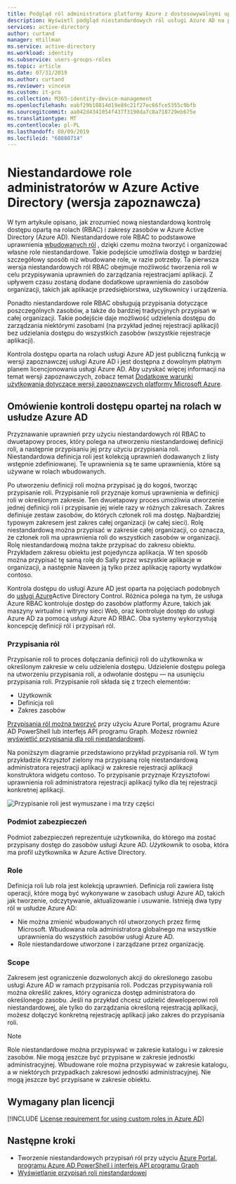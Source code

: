 ```yaml
---
title: Podgląd ról administratora platformy Azure z dostosowywalnymi uprawnieniami — Azure Active Directory | Microsoft Docs
description: Wyświetl podgląd niestandardowych ról usługi Azure AD na potrzeby delegowania zarządzania tożsamościami. Zarządzanie rolami platformy Azure w Azure Portal, PowerShell lub interfejs API programu Graph.
services: active-directory
author: curtand
manager: mtillman
ms.service: active-directory
ms.workload: identity
ms.subservice: users-groups-roles
ms.topic: article
ms.date: 07/31/2019
ms.author: curtand
ms.reviewer: vincesm
ms.custom: it-pro
ms.collection: M365-identity-device-management
ms.openlocfilehash: eabf29b10814d19e89c21f27ec66fce5355c9bfb
ms.sourcegitcommit: aa042d4341054f437f3190da7c8a718729eb675e
ms.translationtype: MT
ms.contentlocale: pl-PL
ms.lasthandoff: 08/09/2019
ms.locfileid: "68880714"
---
```

# <a name="custom-administrator-roles-in-azure-active-directory-preview"></a>Niestandardowe role administratorów w Azure Active Directory (wersja zapoznawcza)

W tym artykule opisano, jak zrozumieć nową niestandardową kontrolę dostępu opartą na rolach (RBAC) i zakresy zasobów w Azure Active Directory (Azure AD). Niestandardowe role RBAC to podstawowe uprawnienia [wbudowanych ról](directory-assign-admin-roles.md) , dzięki czemu można tworzyć i organizować własne role niestandardowe. Takie podejście umożliwia dostęp w bardziej szczegółowy sposób niż wbudowane role, w razie potrzeby. Ta pierwsza wersja niestandardowych ról RBAC obejmuje możliwość tworzenia roli w celu przypisywania uprawnień do zarządzania rejestracjami aplikacji. Z upływem czasu zostaną dodane dodatkowe uprawnienia do zasobów organizacji, takich jak aplikacje przedsiębiorstwa, użytkownicy i urządzenia.  

Ponadto niestandardowe role RBAC obsługują przypisania dotyczące poszczególnych zasobów, a także do bardziej tradycyjnych przypisań w całej organizacji. Takie podejście daje możliwość udzielenia dostępu do zarządzania niektórymi zasobami (na przykład jednej rejestracji aplikacji) bez udzielania dostępu do wszystkich zasobów (wszystkie rejestracje aplikacji).

Kontrola dostępu oparta na rolach usługi Azure AD jest publiczną funkcją w wersji zapoznawczej usługi Azure AD i jest dostępna z dowolnym płatnym planem licencjonowania usługi Azure AD. Aby uzyskać więcej informacji na temat wersji zapoznawczych, zobacz temat [Dodatkowe warunki użytkowania dotyczące wersji zapoznawczych platformy Microsoft Azure](https://azure.microsoft.com/support/legal/preview-supplemental-terms/).

## <a name="understand-azure-ad-role-based-access-control"></a>Omówienie kontroli dostępu opartej na rolach w usłudze Azure AD

Przyznawanie uprawnień przy użyciu niestandardowych ról RBAC to dwuetapowy proces, który polega na utworzeniu niestandardowej definicji roli, a następnie przypisaniu jej przy użyciu przypisania roli. Niestandardowa definicja roli jest kolekcją uprawnień dodawanych z listy wstępnie zdefiniowanej. Te uprawnienia są te same uprawnienia, które są używane w rolach wbudowanych.  

Po utworzeniu definicji roli można przypisać ją do kogoś, tworząc przypisanie roli. Przypisanie roli przyznaje komuś uprawnienia w definicji roli w określonym zakresie. Ten dwuetapowy proces umożliwia utworzenie jednej definicji roli i przypisanie jej wiele razy w różnych zakresach. Zakres definiuje zestaw zasobów, do których członek roli ma dostęp. Najbardziej typowym zakresem jest zakres całej organizacji (w całej sieci). Rolę niestandardową można przypisać w zakresie całej organizacji, co oznacza, że członek roli ma uprawnienia roli do wszystkich zasobów w organizacji. Rolę niestandardową można także przypisać do zakresu obiektu. Przykładem zakresu obiektu jest pojedyncza aplikacja. W ten sposób można przypisać tę samą rolę do Sally przez wszystkie aplikacje w organizacji, a następnie Naveen ją tylko przez aplikację raporty wydatków contoso.  

Kontrola dostępu do usługi Azure AD jest oparta na pojęciach podobnych do [usługi Azure](../../role-based-access-control/overview.md)Active Directory Control. Różnica polega na tym, że usługa Azure RBAC kontroluje dostęp do zasobów platformy Azure, takich jak maszyny wirtualne i witryny sieci Web, oraz kontroluje dostęp do usługi Azure AD za pomocą usługi Azure AD RBAC. Oba systemy wykorzystują koncepcję definicji ról i przypisań ról.

### <a name="role-assignments"></a>Przypisania ról

Przypisanie roli to proces dołączania definicji roli do użytkownika w określonym zakresie w celu udzielenia dostępu. Udzielenie dostępu polega na utworzeniu przypisania roli, a odwołanie dostępu — na usunięciu przypisania roli. Przypisanie roli składa się z trzech elementów:
- Użytkownik
- Definicja roli
- Zakres zasobów

[Przypisania ról można tworzyć](roles-create-custom.md) przy użyciu Azure Portal, programu Azure AD PowerShell lub interfejs API programu Graph. Możesz również [wyświetlić przypisania dla roli niestandardowej](roles-view-assignments.md#view-the-assignments-of-a-role-with-single-application-scope-using-the-azure-ad-portal-preview).

Na poniższym diagramie przedstawiono przykład przypisania roli. W tym przykładzie Krzysztof zielony ma przypisaną rolę niestandardową administratora rejestracji aplikacji w zakresie rejestracji aplikacji konstruktora widgetu contoso. To przypisanie przyznaje Krzysztofowi uprawnienia roli administratora rejestracji aplikacji tylko dla tej rejestracji konkretnej aplikacji.

![Przypisanie roli jest wymuszane i ma trzy części](./media/roles-custom-overview/rbac-overview.png)

### <a name="security-principal"></a>Podmiot zabezpieczeń

Podmiot zabezpieczeń reprezentuje użytkownika, do którego ma zostać przypisany dostęp do zasobów usługi Azure AD. *Użytkownik* to osoba, która ma profil użytkownika w Azure Active Directory.

### <a name="role"></a>Role

Definicja roli lub rola jest kolekcją uprawnień. Definicja roli zawiera listę operacji, które mogą być wykonywane w zasobach usługi Azure AD, takich jak tworzenie, odczytywanie, aktualizowanie i usuwanie. Istnieją dwa typy ról w usłudze Azure AD:

- Nie można zmienić wbudowanych ról utworzonych przez firmę Microsoft. Wbudowana rola administratora globalnego ma wszystkie uprawnienia do wszystkich zasobów usługi Azure AD.
- Role niestandardowe utworzone i zarządzane przez organizację.

### <a name="scope"></a>Scope

Zakresem jest ograniczenie dozwolonych akcji do określonego zasobu usługi Azure AD w ramach przypisania roli. Podczas przypisywania roli można określić zakres, który ogranicza dostęp administratora do określonego zasobu. Jeśli na przykład chcesz udzielić deweloperowi roli niestandardowej, ale tylko do zarządzania określoną rejestracją aplikacji, możesz dołączyć konkretną rejestrację aplikacji jako zakres do przypisania roli.

  > [!Note]
  > Role niestandardowe można przypisywać w zakresie katalogu i w zakresie zasobów. Nie mogą jeszcze być przypisane w zakresie jednostki administracyjnej.
  > Wbudowane role można przypisywać w zakresie katalogu, a w niektórych przypadkach zakresowi jednostki administracyjnej. Nie mogą jeszcze być przypisane w zakresie obiektu.

## <a name="required-license-plan"></a>Wymagany plan licencji

[!INCLUDE [License requirement for using custom roles in Azure AD](../../../includes/active-directory-p1-license.md)]

## <a name="next-steps"></a>Następne kroki

- Tworzenie niestandardowych przypisań ról przy użyciu [Azure Portal, programu Azure AD PowerShell i interfejs API programu Graph](roles-create-custom.md)
- [Wyświetlanie przypisań roli niestandardowej](roles-view-assignments.md#view-the-assignments-of-a-role-with-single-application-scope-using-the-azure-ad-portal-preview)
